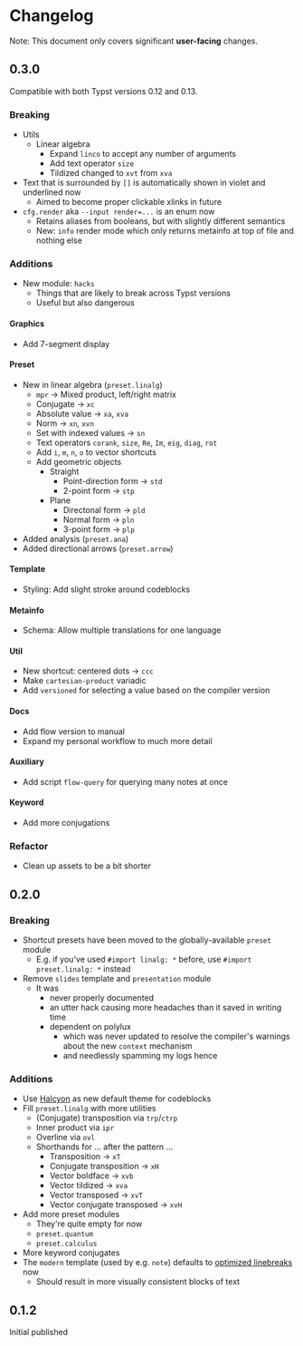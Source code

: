 # Changelog

Note:
This document
only covers significant **user-facing** changes.

## 0.3.0

Compatible with both Typst versions 0.12 and 0.13.

### Breaking

- Utils
  - Linear algebra
    - Expand `linco` to accept any number of arguments
    - Add text operator `size`
    - Tildized changed to `xvt` from `xva`
- Text that is surrounded by `[]` is automatically shown in violet and
  underlined now
  - Aimed to become proper clickable xlinks in future
- `cfg.render` aka `--input render=...` is an enum now
  - Retains aliases from booleans, but with slightly different semantics
  - New: `info` render mode which only returns metainfo at top of file and nothing else

### Additions

- New module: `hacks`
  - Things that are likely to break across Typst versions
  - Useful but also dangerous

#### Graphics

- Add 7-segment display

#### Preset

- New in linear algebra (`preset.linalg`)
  - `mpr` → Mixed product, left/right matrix
  - Conjugate → `xc`
  - Absolute value → `xa`, `xva`
  - Norm → `xn`, `xvn`
  - Set with indexed values → `sn`
  - Text operators `corank`, `size`, `Re`, `Im`, `eig`, `diag`, `rot`
  - Add `i`, `m`, `n`, `o` to vector shortcuts
  - Add geometric objects
    - Straight
      - Point-direction form → `std`
      - 2-point form → `stp`
    - Plane
      - Directonal form → `pld`
      - Normal form → `pln`
      - 3-point form → `plp`
- Added analysis (`preset.ana`)
- Added directional arrows (`preset.arrow`)

#### Template

- Styling: Add slight stroke around codeblocks

#### Metainfo

- Schema: Allow multiple translations for one language

#### Util

- New shortcut: centered dots → `ccc`
- Make `cartesian-product` variadic
- Add `versioned` for
  selecting a value based on the compiler version

#### Docs

- Add flow version to manual
- Expand my personal workflow to much more detail

#### Auxiliary

- Add script `flow-query` for querying many notes at once

#### Keyword

- Add more conjugations

### Refactor

- Clean up assets to be a bit shorter

## 0.2.0

### Breaking

- Shortcut presets have been moved
  to the globally-available `preset` module
  - E.g. if you've used `#import linalg: *` before,
    use `#import preset.linalg: *` instead
- Remove `slides` template and `presentation` module
  - It was
    - never properly documented
    - an utter hack causing more headaches than it saved in writing time
    - dependent on polylux
      - which was never updated to resolve the compiler's warnings
        about the new `context` mechanism
      - and needlessly spamming my logs hence

### Additions

- Use [Halcyon](https://github.com/bchiang7/Halcyon)
  as new default theme for codeblocks
- Fill `preset.linalg` with more utilities
  - (Conjugate) transposition via `trp`/`ctrp`
  - Inner product via `ipr`
  - Overline via `ovl`
  - Shorthands for ... after the pattern ...
    - Transposition → `xT`
    - Conjugate transposition → `xH`
    - Vector boldface → `xvb`
    - Vector tildized → `xva`
    - Vector transposed → `xvT`
    - Vector conjugate transposed → `xvH`
- Add more preset modules
  - They're quite empty for now
  - `preset.quantum`
  - `preset.calculus`
- More keyword conjugates
- The `modern` template (used by e.g. `note`)
  defaults to [optimized linebreaks](https://typst.app/docs/reference/model/par/#parameters-linebreaks)
  now
  - Should result in more visually consistent blocks of text

## 0.1.2

Initial published

